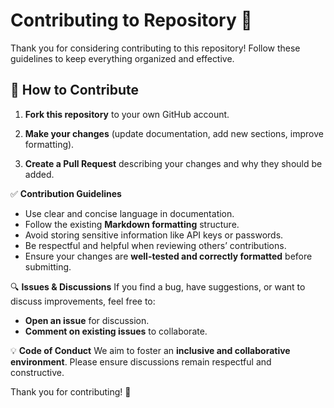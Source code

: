 # Contributing to Repository 🚀  

Thank you for considering contributing to this repository! Follow these guidelines to keep everything organized and effective.  

## 📌 How to Contribute  

1. **Fork this repository** to your own GitHub account.  

2. **Make your changes** (update documentation, add new sections, improve formatting).

3. **Create a Pull Request** describing your changes and why they should be added.

✅ **Contribution Guidelines**
* Use clear and concise language in documentation.
* Follow the existing **Markdown formatting** structure.
* Avoid storing sensitive information like API keys or passwords.
* Be respectful and helpful when reviewing others’ contributions.
* Ensure your changes are **well-tested and correctly formatted** before submitting.

🔍 **Issues & Discussions**
If you find a bug, have suggestions, or want to discuss improvements, feel free to:
* **Open an issue** for discussion.
* **Comment on existing issues** to collaborate.

💡 **Code of Conduct**
We aim to foster an **inclusive and collaborative environment**. Please ensure discussions remain respectful and constructive.

Thank you for contributing! 🎉